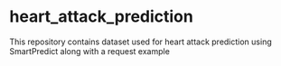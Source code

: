 # heart_attack_prediction
This repository contains dataset used for heart attack prediction using SmartPredict along with a request example
